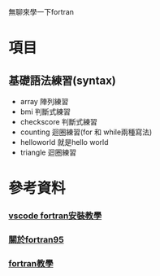 無聊來學一下fortran
# 項目
## 基礎語法練習(syntax)
* array 陣列練習
* bmi 判斷式練習
* checkscore 判斷式練習
* counting 迴圈練習(for 和 while兩種寫法)
* helloworld 就是hello world
* triangle 迴圈練習

# 參考資料
### [vscode fortran安裝教學](https://www.youtube.com/watch?v=RrsoM6wVEWE&pp=ygUeZm9ydHJhbiBpbiB2aXN1YWwgc3R1ZGlvIGNvZGUg)

### [關於fortran95](https://en.wikipedia.org/wiki/Fortran_95_language_features)

### [fortran教學](https://www.youtube.com/watch?v=__2UgFNYgf8)